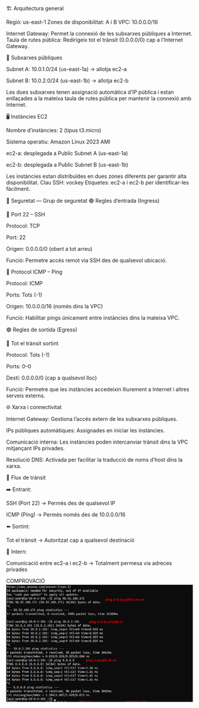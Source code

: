 🏗️ Arquitectura general

Regió: us-east-1
Zones de disponibilitat: A i B
VPC: 10.0.0.0/16

Internet Gateway: Permet la connexió de les subxarxes públiques a Internet.
Taula de rutes pública: Redirigeix tot el trànsit (0.0.0.0/0) cap a l’Internet Gateway.

📡 Subxarxes públiques

Subnet A: 10.0.1.0/24 (us-east-1a) → allotja ec2-a

Subnet B: 10.0.2.0/24 (us-east-1b) → allotja ec2-b

Les dues subxarxes tenen assignació automàtica d’IP pública i estan enllaçades a la mateixa taula de rutes pública per mantenir la connexió amb Internet.

🖥️ Instàncies EC2

Nombre d’instàncies: 2 (tipus t3.micro)

Sistema operatiu: Amazon Linux 2023 AMI

ec2-a: desplegada a Public Subnet A (us-east-1a)

ec2-b: desplegada a Public Subnet B (us-east-1b)

Les instàncies estan distribuïdes en dues zones diferents per garantir alta disponibilitat.
Clau SSH: vockey
Etiquetes: ec2-a i ec2-b per identificar-les fàcilment.

🔐 Seguretat — Grup de seguretat
🟢 Regles d’entrada (Ingress)

📍 Port 22 – SSH

Protocol: TCP

Port: 22

Origen: 0.0.0.0/0 (obert a tot arreu)

Funció: Permetre accés remot via SSH des de qualsevol ubicació.

📍 Protocol ICMP – Ping

Protocol: ICMP

Ports: Tots (-1)

Origen: 10.0.0.0/16 (només dins la VPC)

Funció: Habilitar pings únicament entre instàncies dins la mateixa VPC.

🟢 Regles de sortida (Egress)

📍 Tot el trànsit sortint

Protocol: Tots (-1)

Ports: 0–0

Destí: 0.0.0.0/0 (cap a qualsevol lloc)

Funció: Permetre que les instàncies accedeixin lliurement a Internet i altres serveis externs.

🌐 Xarxa i connectivitat

Internet Gateway: Gestiona l’accés extern de les subxarxes públiques.

IPs públiques automàtiques: Assignades en iniciar les instàncies.

Comunicació interna: Les instàncies poden intercanviar trànsit dins la VPC mitjançant IPs privades.

Resolució DNS: Activada per facilitar la traducció de noms d’host dins la xarxa.

🔄 Flux de trànsit

➡️ Entrant:

SSH (Port 22) → Permès des de qualsevol IP

ICMP (Ping) → Permès només des de 10.0.0.0/16

⬅️ Sortint:

Tot el trànsit → Autoritzat cap a qualsevol destinació

🔁 Intern:

Comunicació entre ec2-a i ec2-b → Totalment permesa via adreces privades


COMPROVACIÓ
![alt text](assets/comprovacion_1.4.png)